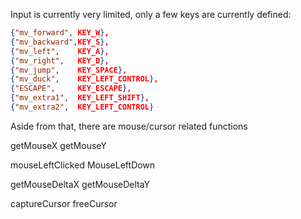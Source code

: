 Input is currently very limited, only a few keys are currently defined:
```json
{"mv_forward", KEY_W},  
{"mv_backward",KEY_S},  
{"mv_left",    KEY_A},  
{"mv_right",   KEY_D},  
{"mv_jump",    KEY_SPACE},  
{"mv_duck",    KEY_LEFT_CONTROL},  
{"ESCAPE",     KEY_ESCAPE},  
{"mv_extra1",  KEY_LEFT_SHIFT},  
{"mv_extra2",  KEY_LEFT_CONTROL}
```

Aside from that, there are mouse/cursor related functions

getMouseX
getMouseY

mouseLeftClicked
MouseLeftDown

getMouseDeltaX
getMouseDeltaY

captureCursor
freeCursor